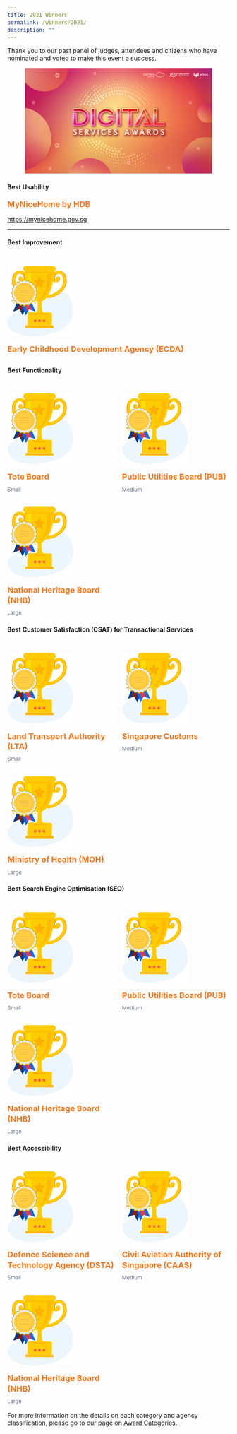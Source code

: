 ```yaml
---
title: 2021 Winners
permalink: /winners/2021/
description: ""
---
```

<style type="text/css">
.content h4 {
    color: #B41E8E;
    font-weight: 700;
}
.winner {
    font-size: 1.125rem;
    color: #F47920;
    font-weight: 700;
    line-height: 1.3 !important;
    margin-top: 0;
	margin-bottom:8px;
}
.classification {
    font-size: 0.75rem;
    color: #667085;
    line-height: 1.5 !important;
}
.grid-container {
    display: grid;
    gap: 1rem;
	grid-template-columns: repeat(auto-fit, minmax(15rem, 3fr));
    justify-content: center;
	padding-top:12px;
}
.grid-container figure {
    margin-left: 0;
    margin-right: 16px;
}
.grid-container .media+.media {
    border: 0 none !important;
    margin-top: 0 !important;
    padding: 0 !important;
}
</style>
<p>Thank you to our past panel of judges, attendees and citizens who have nominated and voted to make this event a success.</p>
<div class="row is-multiline">
  <div class="col is-4">
    <figure class="image is-5by4"><img src="/images/digitalservicesawards.jpg"></figure>
  </div>
  <div class="col is-8">
    <h4>Best Usability</h4>
    <div class="winner">MyNiceHome by HDB</div>
    <p class="margin--top--none"><a target="_blank" href="mynicehome.gov.sg">https://mynicehome.gov.sg</a></p>
  </div>
</div>
<hr>
<h4 class="has-text-centered">Best Improvement</h4>
<div class="grid-container">
  <div>
    <article class="media">
      <figure class="media-left"> <img alt="" src="/images/trophy.svg"> </figure>
      <div class="media-content">
        <div class="content">
          <div class="winner">Early Childhood Development Agency (ECDA)</div>
        </div>
      </div>
    </article>
  </div>
</div>
<h4 class="has-text-centered">Best Functionality</h4>
<div class="grid-container">
  <article class="media">
    <figure class="media-left"> <img alt="" src="/images/trophy.svg"> </figure>
    <div class="media-content">
      <div class="content">
        <div class="winner">Tote Board</div>
        <div class="classification">Small</div>
      </div>
    </div>
  </article>
  <article class="media">
    <figure class="media-left"> <img alt="" src="/images/trophy.svg"> </figure>
    <div class="media-content">
      <div class="content">
        <div class="winner">Public Utilities Board (PUB)</div>
        <div class="classification">Medium</div>
      </div>
    </div>
  </article>
  <article class="media">
    <figure class="media-left"> <img alt="" src="/images/trophy.svg"> </figure>
    <div class="media-content">
      <div class="content">
        <div class="winner">National Heritage Board (NHB)</div>
        <div class="classification">Large</div>
      </div>
    </div>
  </article>
</div>
<h4 class="has-text-centered">Best Customer Satisfaction (CSAT) for Transactional Services</h4>
<div class="grid-container">
  <article class="media">
    <figure class="media-left"> <img alt="" src="/images/trophy.svg"> </figure>
    <div class="media-content">
      <div class="content">
        <div class="winner">Land Transport Authority (LTA)</div>
        <div class="classification">Small</div>
      </div>
    </div>
  </article>
  <article class="media">
    <figure class="media-left"> <img alt="" src="/images/trophy.svg"> </figure>
    <div class="media-content">
      <div class="content">
        <div class="winner">Singapore Customs</div>
        <div class="classification">Medium</div>
      </div>
    </div>
  </article>
  <article class="media">
    <figure class="media-left"> <img alt="" src="/images/trophy.svg"> </figure>
    <div class="media-content">
      <div class="content">
        <div class="winner">Ministry of Health (MOH)</div>
        <div class="classification">Large</div>
      </div>
    </div>
  </article>
</div>
<h4 class="has-text-centered">Best Search Engine Optimisation (SEO)</h4>
<div class="grid-container">
  <article class="media">
    <figure class="media-left"> <img alt="" src="/images/trophy.svg"> </figure>
    <div class="media-content">
      <div class="content">
        <div class="winner">Tote Board</div>
        <div class="classification">Small</div>
      </div>
    </div>
  </article>
  <article class="media">
    <figure class="media-left"> <img alt="" src="/images/trophy.svg"> </figure>
    <div class="media-content">
      <div class="content">
        <div class="winner">Public Utilities Board (PUB)</div>
        <div class="classification">Medium</div>
      </div>
    </div>
  </article>
  <article class="media">
    <figure class="media-left"> <img alt="" src="/images/trophy.svg"> </figure>
    <div class="media-content">
      <div class="content">
        <div class="winner">National Heritage Board (NHB)</div>
        <div class="classification">Large</div>
      </div>
    </div>
  </article>
</div>
<h4 class="has-text-centered">Best Accessibility</h4>
<div class="grid-container">
  <article class="media">
    <figure class="media-left"> <img alt="" src="/images/trophy.svg"> </figure>
    <div class="media-content">
      <div class="content">
        <div class="winner">Defence Science and Technology Agency (DSTA)</div>
        <div class="classification">Small</div>
      </div>
    </div>
  </article>
  <article class="media">
    <figure class="media-left"> <img alt="" src="/images/trophy.svg"> </figure>
    <div class="media-content">
      <div class="content">
        <div class="winner">Civil Aviation Authority of Singapore (CAAS)</div>
        <div class="classification">Medium</div>
      </div>
    </div>
  </article>
  <article class="media">
    <figure class="media-left"> <img alt="" src="/images/trophy.svg"> </figure>
    <div class="media-content">
      <div class="content">
        <div class="winner">National Heritage Board (NHB)</div>
        <div class="classification">Large</div>
      </div>
    </div>
  </article>
</div>
<p>For more information on the details on each category and agency classification, please go to our page on <a aria-label="Link to Award Categories page" href="/award-categories/">Award Categories.</a></p>
